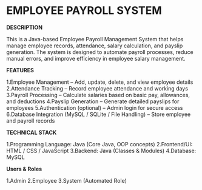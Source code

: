 # EMPLOYEE PAYROLL SYSTEM
**DESCRIPTION**

This is a Java-based Employee Payroll Management System that helps manage employee records, attendance, salary calculation, and payslip generation. 
The system is designed to automate payroll processes, reduce manual errors, and improve efficiency in employee salary management.

**FEATURES**

 1.Employee Management – Add, update, delete, and view employee details
 2.Attendance Tracking – Record employee attendance and working days
 3.Payroll Processing – Calculate salaries based on basic pay, allowances, and deductions
 4.Payslip Generation – Generate detailed payslips for employees
 5.Authentication (optional) – Admin login for secure access
 6.Database Integration (MySQL / SQLite / File Handling) – Store employee and payroll records

 **TECHNICAL STACK**

 1.Programming Language: Java (Core Java, OOP concepts)
 2.Frontend/UI: HTML / CSS / JavaScript
 3.Backend: Java (Classes & Modules)
 4.Database: MySQL 

**Users & Roles**

1.Admin 
2.Employee
3.System (Automated Role)




